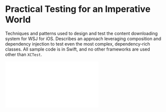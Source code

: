 # Practical Testing for an Imperative World

Techniques and patterns used to design and test the content downloading system for WSJ for iOS. Describes an approach leveraging composition and dependency injection to test even the most complex, dependency-rich classes. All sample code is in Swift, and no other frameworks are used other than `XCTest`.

![](testing-presentation.pdf)